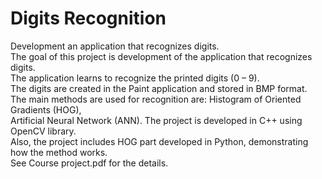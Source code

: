 # Digits Recognition

Development an application that recognizes digits.<br/>
The goal of this project is development of the application that recognizes digits.<br/> 
The application learns to recognize the printed digits (0 – 9).<br/>
The digits are created in the Paint application and stored in BMP format.<br/> 
The main methods are used for recognition are: Histogram of Oriented Gradients (HOG),<br/>
Artificial Neural Network (ANN). The project is developed in C++ using OpenCV library.<br/>
Also, the project includes HOG part developed in Python, demonstrating how the method works.<br/> 
See Course project.pdf for the details.
